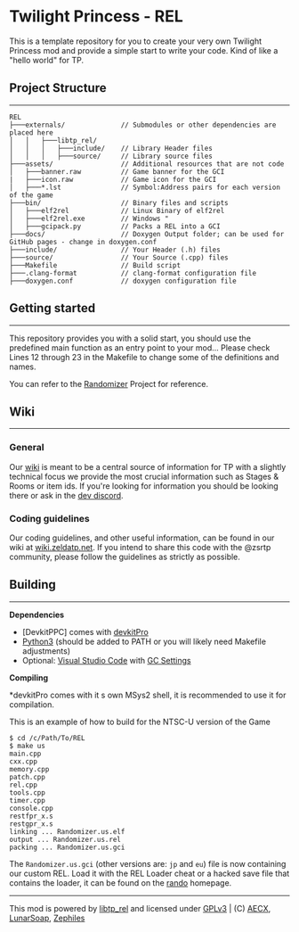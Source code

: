

# Twilight Princess - REL
This is a template repository for you to create your very own Twilight Princess mod and provide a simple start to write your code. Kind of like a "hello world" for TP.

## Project Structure
---
```
REL
├───externals/              // Submodules or other dependencies are placed here
│   │   ├───libtp_rel/
│   │   │   ├───include/    // Library Header files
│   │   │   ├───source/     // Library source files
├───assets/                 // Additional resources that are not code
│   ├───banner.raw          // Game banner for the GCI
|   ├───icon.raw            // Game icon for the GCI
│   ├───*.lst          	    // Symbol:Address pairs for each version of the game
├───bin/                    // Binary files and scripts
│   ├───elf2rel             // Linux Binary of elf2rel
│   ├───elf2rel.exe         // Windows "
│   ├───gcipack.py          // Packs a REL into a GCI
├───docs/                   // Doxygen Output folder; can be used for GitHub pages - change in doxygen.conf
├───include/                // Your Header (.h) files
├───source/                 // Your Source (.cpp) files
├───Makefile                // Build script
├───.clang-format           // clang-format configuration file
├───doxygen.conf            // doxygen configuration file
```

## Getting started
---
This repository provides you with a solid start, you should use the predefined main function as an entry point to your mod...
Please check Lines 12 through 23 in the Makefile to change some of the definitions and names.

You can refer to the [Randomizer](//github.com/zsrtp/Randomizer) Project for reference.

## Wiki
---
### General
Our [wiki](//wiki.zeldatp.net) is meant to be a central source of information for TP with a slightly technical focus we provide the most crucial information such as Stages & Rooms or item ids. If you're looking for information you should be looking there or ask in the [dev discord](//discord.gg/CsDF9hY).

### Coding guidelines
Our coding guidelines, and other useful information, can be found in our wiki at [wiki.zeldatp.net](//wiki.zeldatp.net/Dev).
If you intend to share this code with the @zsrtp community, please follow the guidelines as strictly as possible.

## Building
---
**Dependencies**
  * [DevkitPPC] comes with [devkitPro](//github.com/devkitPro/installer/releases)
  * [Python3](//www.python.org/downloads) (should be added to PATH or you will likely need Makefile adjustments)
  * Optional: [Visual Studio Code](//code.visualstudio.com) with [GC Settings](//wiki.zeldatp.net/Dev:Visual_Studio_Code)

**Compiling**

*devkitPro comes with it
s own MSys2 shell, it is recommended to use it for compilation.

This is an example of how to build for the NTSC-U version of the Game
```
$ cd /c/Path/To/REL
$ make us
main.cpp
cxx.cpp
memory.cpp
patch.cpp
rel.cpp
tools.cpp
timer.cpp
console.cpp
restfpr_x.s
restgpr_x.s
linking ... Randomizer.us.elf
output ... Randomizer.us.rel
packing ... Randomizer.us.gci
```
The `Randomizer.us.gci` (other versions are: `jp` and `eu`) file is now containing our custom REL. Load it with the REL Loader cheat or a hacked save file that contains the loader, it can be found on the [rando](//rando.zeldatp.net) homepage.

---
This mod is powered by [libtp_rel](//github.com/zsrtp/libtp_rel) and licensed under [GPLv3](/LICENSE) | (C) [AECX](//github.com/AECX), [LunarSoap](//github.com/lunarsoap5), [Zephiles](//github.com/Zephiles)
